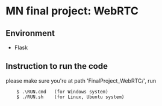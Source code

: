 # MN final project: WebRTC

## Environment
 - Flask

## Instruction to run the code
please make sure you're at path 'FinalProject_WebRTC/', run 
```
    $ .\RUN.cmd   (for Windows system)
    $ ./RUN.sh    (for Linux, Ubuntu system)
```